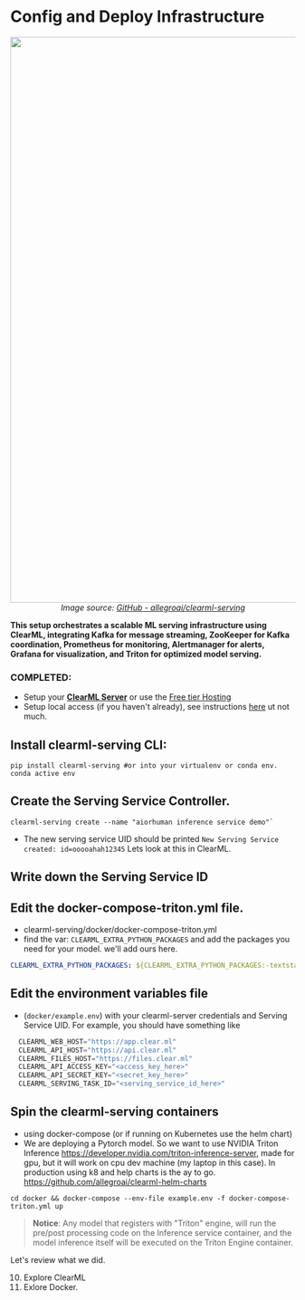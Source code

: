 # Config and Deploy Infrastructure

<p align="center">
  <img src="https://github.com/allegroai/clearml-serving/raw/main/docs/design_diagram.png?raw=true" width="1000px">
  <br>
  <em>Image source: <a href="https://github.com/allegroai/clearml-serving">GitHub - allegroai/clearml-serving</a></em>
</p>

**This setup orchestrates a scalable ML serving infrastructure using ClearML, integrating Kafka for message streaming, ZooKeeper for Kafka coordination, Prometheus for monitoring, Alertmanager for alerts, Grafana for visualization, and Triton for optimized model serving.**


### COMPLETED: 
- Setup your [**ClearML Server**](https://github.com/allegroai/clearml-server) or use the [Free tier Hosting](https://app.clear.ml)
- Setup local access (if you haven't already), see instructions [here](https://clear.ml/docs/latest/docs/getting_started/ds/ds_first_steps#install-clearml)
ut not much. 

## Install clearml-serving CLI:

```shell
pip install clearml-serving #or into your virtualenv or conda env. conda active env
```

## Create the Serving Service Controller. 
```shell 
clearml-serving create --name "aiorhuman inference service demo"`
```
-   The new serving service UID should be printed `New Serving Service created: id=ooooahah12345` Lets look at this in ClearML. 

## Write down the Serving Service ID


## Edit the docker-compose-triton.yml file.
- clearml-serving/docker/docker-compose-triton.yml
- find the var: ``CLEARML_EXTRA_PYTHON_PACKAGES`` and add the packages you need for your model. we'll add ours here. 
```yaml
CLEARML_EXTRA_PYTHON_PACKAGES: ${CLEARML_EXTRA_PYTHON_PACKAGES:-textstat empath torch transformers nltk openai datasets diffusers benepar spacy sentence_transformers optuna interpret markdown bs4}
```

## Edit the environment variables file 
- (`docker/example.env`) with your clearml-server credentials and Serving Service UID. For example, you should have something like

```python
  CLEARML_WEB_HOST="https://app.clear.ml"
  CLEARML_API_HOST="https://api.clear.ml"
  CLEARML_FILES_HOST="https://files.clear.ml"
  CLEARML_API_ACCESS_KEY="<access_key_here>"
  CLEARML_API_SECRET_KEY="<secret_key_here>"
  CLEARML_SERVING_TASK_ID="<serving_service_id_here>"
```

## Spin the clearml-serving containers 
- using docker-compose (or if running on Kubernetes use the helm chart) 
- We are deploying a Pytorch model. So we want to use NVIDIA Triton Inference https://developer.nvidia.com/triton-inference-server, made for gpu, but it will work on cpu dev machine (my laptop in this case). In production using k8 and help charts is the ay to go. https://github.com/allegroai/clearml-helm-charts 

```shell
cd docker && docker-compose --env-file example.env -f docker-compose-triton.yml up 
```

> **Notice**: Any model that registers with "Triton" engine, will run the pre/post processing code on the Inference service container, and the model inference itself will be executed on the Triton Engine container.

Let's review what we did. 

10. Explore ClearML
11. Exlore Docker. 

